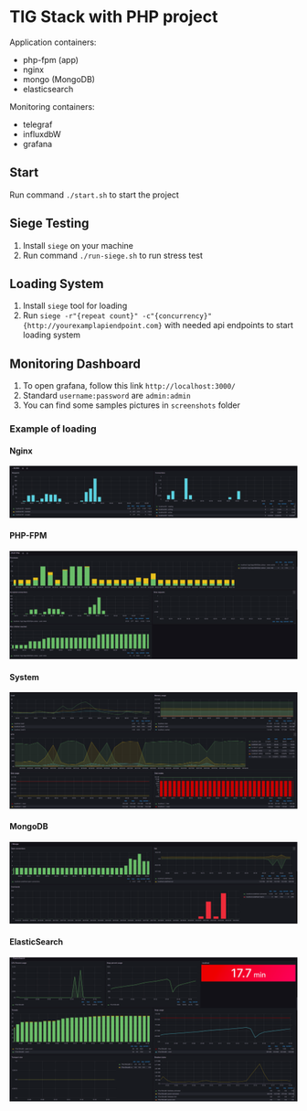# TIG Stack with PHP project

Application containers:
- php-fpm (app)
- nginx
- mongo (MongoDB)
- elasticsearch

Monitoring containers:
- telegraf
- influxdbW
- grafana

## Start
Run command `./start.sh` to start the project

## Siege Testing
1. Install `siege` on your machine
2. Run command `./run-siege.sh` to run stress test


## Loading System
1. Install `siege` tool for loading
2. Run `siege -r"{repeat count}" -c"{concurrency}" {http://yourexamplapiendpoint.com}` with needed api endpoints to start loading system

## Monitoring Dashboard
1. To open grafana, follow this link `http://localhost:3000/`
2. Standard `username:password` are `admin:admin`
3. You can find some samples pictures in `screenshots` folder

### Example of loading

#### Nginx 
![](screenshots/nginx.png)

#### PHP-FPM
![](screenshots/php-fpm.png)

#### System
![](screenshots/system.png)

#### MongoDB
![](screenshots/mongo.png)

#### ElasticSearch
![](screenshots/elasticsearch.png)
